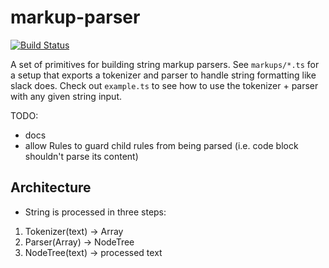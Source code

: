 # markup-parser

[![Build Status](https://travis-ci.org/makepanic/markup-parser.svg?branch=master)](https://travis-ci.org/makepanic/markup-parser)

A set of primitives for building string markup parsers.
See `markups/*.ts` for a setup that exports a tokenizer and parser to handle string formatting like slack does.
Check out `example.ts` to see how to use the tokenizer + parser with any given string input.

TODO: 
- docs
- allow Rules to guard child rules from being parsed (i.e. code block shouldn't parse its content)

## Architecture

- String is processed in three steps:

1. Tokenizer(text) -> Array<Token>
2. Parser(Array<Token>) -> NodeTree
3. NodeTree(text) -> processed text
